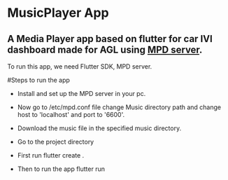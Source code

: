 # MusicPlayer App

## A Media Player app based on flutter for car IVI dashboard made for AGL using [MPD server](https://www.musicpd.org/).


To run this app, we need Flutter SDK, MPD server.

#Steps to run the app

- Install and set up the MPD server in your pc.

- Now go to /etc/mpd.conf file change Music directory path and change host to 'localhost' and port to '6600'.

- Download the music file in the specified music directory.

- Go to the project directory

- First run flutter create .

- Then to run the app flutter run






